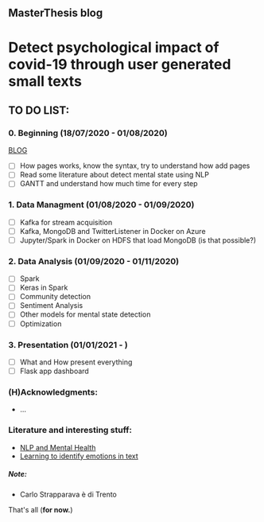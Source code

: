 ## MasterThesis blog


# Detect psychological impact of covid-19 through user generated small texts

## TO DO LIST:
### 0. Beginning (18/07/2020 - 01/08/2020)
[BLOG](July.md)

- [ ] How pages works, know the syntax, try to understand how add pages
- [ ] Read some literature about detect mental state using NLP 
- [ ] GANTT and understand how much time for every step

### 1. Data Managment (01/08/2020 - 01/09/2020)
- [ ] Kafka for stream acquisition
- [ ] Kafka, MongoDB and TwitterListener in Docker on Azure
- [ ] Jupyter/Spark in Docker on HDFS that load MongoDB (is that possible?)

### 2. Data Analysis (01/09/2020 - 01/11/2020)
- [ ] Spark 
- [ ] Keras in Spark
- [ ] Community detection
- [ ] Sentiment Analysis
- [ ] Other models for mental state detection
- [ ] Optimization

### 3. Presentation (01/01/2021 - )
- [ ] What and How present everything
- [ ] Flask app dashboard

### (H)Acknowledgments:
- ...

### Literature and interesting stuff:
- [NLP and Mental Health](https://www.researchgate.net/publication/313127241_Natural_language_processing_in_mental_health_applications_using_non-clinical_texts)
- [Learning to identify emotions in text](http://citeseerx.ist.psu.edu/viewdoc/download?doi=10.1.1.217.62&rep=rep1&type=pdf)

##### Note:
- Carlo Strapparava è di Trento


That's all (**for now.**)
